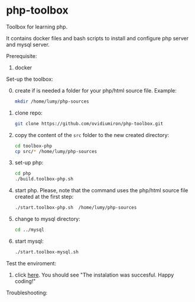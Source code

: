 # php-toolbox
Toolbox for learning php.   

It contains docker files and bash scripts to install and configure php server and  mysql server.  

Prerequisite:

1. docker

Set-up the toolbox:

0. create if is needed a folder for your php/html source file. Example: 
   ``` bash
   mkdir /home/lumy/php-sources
   ```
0. clone repo:
   ``` bash
   git clone https://github.com/ovidiumiron/php-toolbox.git 
   ```
1. copy the content of the `src` folder to the new created directory:
   ```bash
   cd toolbox-php
   cp src/* /home/lumy/php-sources
   ```
1. set-up php:
   ```bash
   cd php
   ./build.toolbox-php.sh
   ``` 
1. start php. Please, note that the command uses the php/html source file created at the first step:
   ```bash
   ./start.toolbox-php.sh  /home/lumy/php-sources
   ```
1. change to mysql directory:
   ```bash
   cd ../mysql
   ```
2. start mysql:
   ```bash
   ./start.toolbox-mysql.sh
   ``` 

Test the enviroment:
1. click [here](http://localhost:80/test_instalation.html). You should see "The instalation was succesful. Happy coding!"

Troubleshooting:


